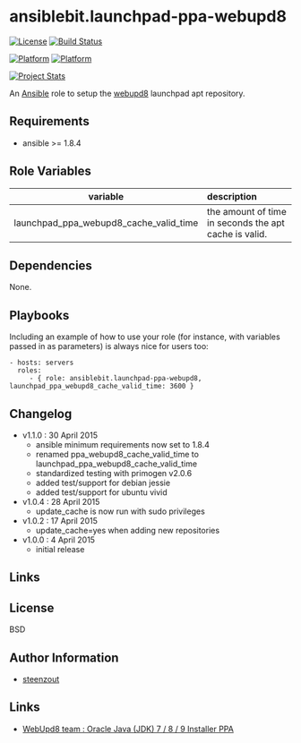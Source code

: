 # ansiblebit.launchpad-ppa-webupd8

[![License](https://img.shields.io/badge/license-New%20BSD-blue.svg?style=flat)](https://raw.githubusercontent.com/ansiblebit/launchpad-ppa-webupd8/master/LICENSE)
[![Build Status](https://travis-ci.org/ansiblebit/launchpad-ppa-webupd8.svg?branch=master)](https://travis-ci.org/ansiblebit/launchpad-ppa-webupd8)

[![Platform](http://img.shields.io/badge/platform-debian-a80030.svg?style=flat)](#)
[![Platform](http://img.shields.io/badge/platform-ubuntu-dd4814.svg?style=flat)](#)

[![Project Stats](https://www.openhub.net/p/ansiblebit-launchpad-ppa-webupd8/widgets/project_thin_badge.gif)](https://www.openhub.net/p/ansiblebit-launchpad-ppa-webupd8/)

An [Ansible](http://www.ansible.com) role to setup the [webupd8](http://www.webupd8.org/) launchpad apt repository. 

## Requirements

- ansible >= 1.8.4

## Role Variables

| variable | description |
|:----------------------------:|:-----|
| launchpad_ppa_webupd8_cache_valid_time | the amount of time in seconds the apt cache is valid. |

## Dependencies

None.

## Playbooks

Including an example of how to use your role
(for instance, with variables passed in as parameters)
is always nice for users too:

    - hosts: servers
      roles:
         - { role: ansiblebit.launchpad-ppa-webupd8, launchpad_ppa_webupd8_cache_valid_time: 3600 }

## Changelog

- v1.1.0 : 30 April 2015
    - ansible minimum requirements now set to 1.8.4
    - renamed ppa_webupd8_cache_valid_time to launchpad_ppa_webupd8_cache_valid_time
    - standardized testing with primogen v2.0.6
    - added test/support for debian jessie
    - added test/support for ubuntu vivid
- v1.0.4 : 28 April 2015
    - update_cache is now run with sudo privileges
- v1.0.2 : 17 April 2015
    - update_cache=yes when adding new repositories
- v1.0.0 : 4 April 2015
    - initial release

## Links


## License

BSD

## Author Information

- [steenzout](http://github.com/steenzout)

## Links

- [WebUpd8 team : Oracle Java (JDK) 7 / 8 / 9 Installer PPA](https://launchpad.net/~webupd8team/+archive/ubuntu/java)
